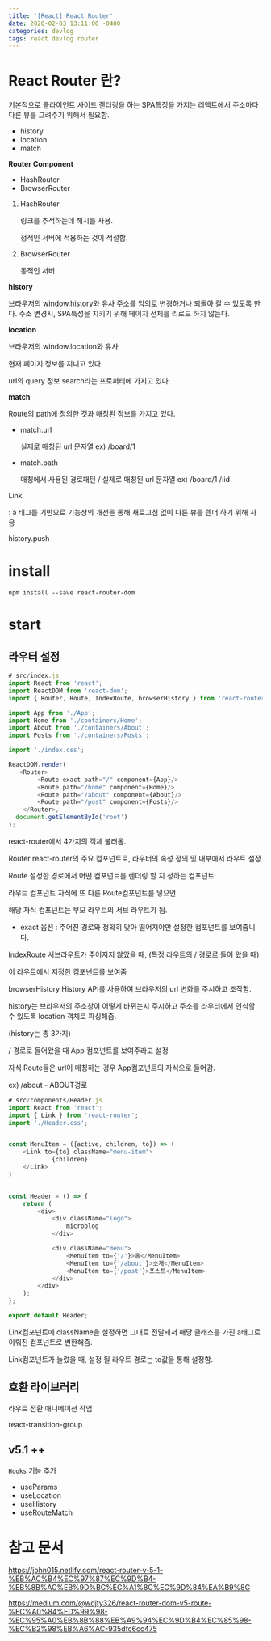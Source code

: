 ```yaml
---
title: '[React] React Router'
date: 2020-02-03 13:11:00 -0400
categories: devlog
tags: react devlog router
---
```


# React Router 란?

기본적으로 클라이언트 사이드 렌더링을 하는 SPA특징을 가지는 리액트에서 주소마다 다른 뷰를 그려주기 위해서 필요함.

- history
- location
- match

__Router Component__

- HashRouter
- BrowserRouter

1. HashRouter
    
    링크를 추적하는데 해시를 사용.
    
    정적인 서버에 적용하는 것이 적절함.

2. BrowserRouter

    동적인 서버

__history__

브라우저의 window.history와 유사
주소를 임의로 변경하거나 되돌아 갈 수 있도록 한다.
주소 변경시, SPA특성을 지키기 위해 페이지 전체를 리로드 하지 않는다.

__location__

브라우저의 window.location와 유사

현재 페이지 정보를 지니고 있다.

url의 query 정보 search라는 프로퍼티에 가지고 있다.

__match__

Route의 path에 정의한 것과 매칭된 정보를 가지고 있다.

- match.url

    실제로 매칭된 url 문자열 ex) /board/1

- match.path

    매칭에서 사용된 경로패턴 /    실제로 매칭된 url 문자열 ex) /board/1
/:id

Link

: a 태그를 기반으로 기능상의 개선을 통해 새로고침 없이 다른 뷰를 렌더 하기 위해 사용

history.push


# install

```
npm install --save react-router-dom
```

# start

## 라우터 설정

```javascript
# src/index.js
import React from 'react';
import ReactDOM from 'react-dom';
import { Router, Route, IndexRoute, browserHistory } from 'react-router';

import App from './App';
import Home from './containers/Home';
import About from './containers/About';
import Posts from './containers/Posts';

import './index.css';

ReactDOM.render(
   <Router>
        <Route exact path="/" component={App}/>
        <Route path="/home" component={Home}/>
        <Route path="/about" component={About}/>
        <Route path="/post" component={Posts}/>
    </Router>,
  document.getElementById('root')
);
```

react-router에서 4가지의 객체 불러옴.

Router react-router의 주요 컴포넌트로, 라우터의 속성 정의 및 내부에서 라우트 설정

Route 설정한 경로에서 어떤 컴포넌트를 렌더링 할 지 정하는 컴포넌트

라우트 컴포넌트 자식에 또 다른 Route컴포넌트를 넣으면

해당 자식 컴포넌트는 부모 라우트의 서브 라우트가 됨.

- exact 옵션 : 주어진 경로와 정확히 맞아 떨어져야만 설정한 컴포넌트를 보여줍니다.

IndexRoute 서브라우트가 주어지지 않았을 때, (특정 라우트의 / 경로로 들어 왔을 때)

이 라우트에서 지정한 컴포넌트를 보여줌

browserHistory History API를 사용하여 브라우저의 url 변화를 주시하고 조작함.

<Router history={browserHistory}/>

history는 브라우저의 주소창이 어떻게 바뀌는지 주시하고 주소를 라우터에서 인식할 수 있도록 location 객체로 파싱해줌.

(history는 총 3가지)

<Route path="/" component={App}>

/ 경로로 들어왔을 때 App 컴포넌트를 보여주라고 설정

자식 Route들은 url이 매칭하는 경우 App컴포넌트의 자식으로 들어감.

ex) /about - ABOUT경로

```javascript
# src/components/Header.js
import React from 'react';
import { Link } from 'react-router';
import './Header.css';


const MenuItem = ({active, children, to}) => (
    <Link to={to} className="menu-item">
            {children}
    </Link>
)


const Header = () => {
    return (
        <div>
            <div className="logo">
                microblog
            </div>

            <div className="menu">
                <MenuItem to={'/'}>홈</MenuItem>
                <MenuItem to={'/about'}>소개</MenuItem>
                <MenuItem to={'/post'}>포스트</MenuItem>
            </div>
        </div>
    );
};

export default Header;

```

Link컴포넌트에 className을 설정하면 그대로 전달돼서 해당 클래스를 가진 a태그로 이뤄진 컴포넌트로 변환해줌.

Link컴포넌트가 눌렀을 때, 설정 될 라우트 경로는 to값을 통해 설정함.

## 호환 라이브러리
라우트 전환 애니메이션 작업

react-transition-group 

## v5.1 ++
`Hooks` 기능 추가

- useParams
- useLocation
- useHistory
- useRouteMatch


# 참고 문서
https://john015.netlify.com/react-router-v-5-1-%EB%AC%B4%EC%97%87%EC%9D%B4-%EB%8B%AC%EB%9D%BC%EC%A1%8C%EC%9D%84%EA%B9%8C

https://medium.com/@wdjty326/react-router-dom-v5-route-%EC%A0%84%ED%99%98-%EC%95%A0%EB%8B%88%EB%A9%94%EC%9D%B4%EC%85%98-%EC%B2%98%EB%A6%AC-935dfc6cc475